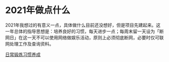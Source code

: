 # 2021年做点什么

2021年我想过的有意义一点，具体做什么目前还没想好，但是项目先建起来。这一年总体的指导思想是：培养良好的习惯，每天进步一点；每周末留一天设为「断网日」在这一天不可以使用网络做娱乐活动，原则上必须彻底断网，必要时仅可联网处理工作及查询资料。


[日常锻炼习惯养成](exercise.md)

